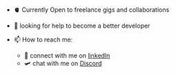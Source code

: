 

<!-- - 🔭 I’m currently working on projects from [Dev-jam](https://devjam.vercel.app/) -->
<!-- - 🌱 learning React and Nodejs -->
- 🫀 Currently Open to freelance gigs and collaborations
- 🤔 looking for help to become a better developer

- 📫 How to reach me:
  - 🔗 connect with me on [linkedIn](linkedin.com/in/abanseka-sylvester)
  - 🛩️ chat with me on [Discord](https://discordapp.com/users/846409336594890804)
